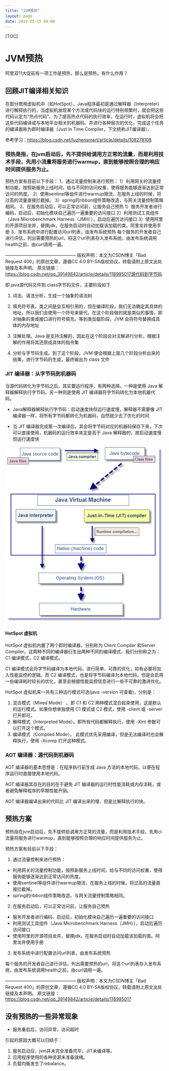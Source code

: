 ```yaml
---
title: "JVM预热"
layout: page
date: 2022-01-15 00:00
---
```


[TOC]

# JVM预热

阿里双11大促前有一项工作是预热，那么是预热，有什么作用？

## 回顾JIT编译相关知识

在部分商用虚拟机中（如HotSpot），Java程序最初是通过解释器（Interpreter）进行解释执行的，当虚拟机发现某个方法或代码块的运行特别频繁时，就会把这些代码认定为"热点代码"。为了提高热点代码的执行效率，在运行时，虚拟机将会把这些代码编译成与本地平台相关的机器码，并进行各种层次的优化，完成这个任务的编译器称为即时编译器（Just In Time Compiler，下文统称JIT编译器）。

参考学习：https://blog.csdn.net/luzhensmart/article/details/108278108

### 预热是指，在jvm启动后，先不提供给调用方正常的流量，而是利用技术手段，先用小流量将服务进行warmup，直到能够按照合理的响应时间提供服务为止。
预热方案有目前以下手段：
1、通过流量控制来进行预热：
1）利用网关的流量控制功能，按照新服务上线时间，给与不同的访问权重，使得服务能够逐渐达到正常访问的热度。
2）使用sentinel等组件进行warmup限流，在服务上线的时候，将过高的流量直接拦截掉。
3）spring的ribbon组件策略改造，与网关流量控制策略相同。
2、在服务启动后，可以正常访问前，让服务自己预热
1）服务开发者进行编码，启动后，初始化模块自己遍历一遍重要的访问接口
2）利用测试工具组件（Java Microbenchmark Harness（JMH）），启动后遍历访问接口
3）使用阿里的开源项目龙井，替换jdk，在服务启动时自动加载该加载的类。阿里龙井使用手册
3、发布系统中进行配置访问url列表，由发布系统预热
每个服务的开发者自己进行评估，列出需要预热的url，将这个url列表存入发布系统，由发布系统调用health之前，由curl调用一遍。

————————————————
版权声明：本文为CSDN博主「Bad Request 400」的原创文章，遵循CC 4.0 BY-SA版权协议，转载请附上原文出处链接及本声明。
原文链接：https://blog.csdn.net/qq_39149842/article/details/118995017源代码到字节码

即.java源代码文件到.class字节码文件，主要阶段如下

1. 词法、语法分析，生成一个抽象的语法树

2. 填充符号表。类之间是会互相引用的，但在编译阶段，我们无法确定其具体的地址，所以我们会使用一个符号来替代。在这个阶段做的就是类似的事情，即对抽象的类或接口进行符号填充。等到类加载阶段，JVM 会将符号替换成具体的内存地址

3. 注解处理。Java 是支持注解的，因此在这个阶段会对注解进行分析，根据注解的作用将其还原成具体的指令集

4. 分析与字节码生成。到了这个阶段，JVM 便会根据上面几个阶段分析出来的结果，进行字节码的生成，最终输出为 class 文件

### JIT 编译器：从字节码到机器码

当源代码转化为字节码之后，其实要运行程序，有两种选择。一种是使用 Java 解释器解释执行字节码，另一种则是使用 JIT 编译器将字节码转化为本地机器代码。

* Java解释器解释执行字节码：启动速度快但运行速度慢，解释器不需要像 JIT 编译器一样，将所有字节码都转化为机器码，自然就少去了优化的时间

* 当 JIT 编译器完成第一次编译后，其会将字节码对应的机器码保存下来，下次可以直接使用，机器码的运行效率肯定是高于 Java 解释器的，故启动速度慢但运行速度快

![](../../content/java_jvm/imgs/jvm_run.png)

#### HotSpot 虚拟机

HotSpot 虚拟机内置了两个即时编译器，分别称为 Client Compiler 和Server Compiler。这两种不同的编译器衍生出两种不同的编译模式，我们分别称之为：C1 编译模式，C2 编译模式。

C1 编译模式会将字节码编译为本地代码，进行简单、可靠的优化，如有必要将加入性能监控的逻辑。而 C2 编译模式，也是将字节码编译为本地代码，但是会启用一些编译耗时较长的优化，甚至会根据性能监控信息进行一些不可靠的激进优化。

HotSpot 虚拟机来一共有三种运行模式可选(java -version 可查看)，分别是：

1. 混合模式（Mixed Mode） 。即 C1 和 C2 两种模式混合起来使用，这是默认的运行模式。如果你想单独使用 C1 模式或 C2 模式，使用 -client 或 -server 打开即可。
2. 解释模式（Interpreted Mode）。即所有代码都解释执行，使用 -Xint 参数可以打开这个模式。
3. 编译模式（Compiled Mode）。 此模式优先采用编译，但是无法编译时也会解释执行，使用 -Xcomp 打开这种模式。

### AOT 编译器：源代码到机器码

AOT 编译器的基本思想是：在程序执行前生成 Java 方法的本地代码，以便在程序运行时直接使用本地代码。

AOT 编译器其存在的目的在于避免 JIT 编译器的运行时性能消耗或内存消耗，或者避免解释程序的早期性能开销。

AOT 编译器编译出来的代码比 JIT 编译出来的慢，但是比解释执行的快。

## 预热方案

预热指在jvm启动后，先不提供给调用方正常的流量，而是利用技术手段，先用小流量将服务进行warmup，直到能够按照合理的响应时间提供服务为止。

预热方案有目前以下手段：

1. 通过流量控制来进行预热：

* 利用网关的流量控制功能，按照新服务上线时间，给与不同的访问权重，使得服务能够逐渐达到正常访问的热度。
* 使用sentinel等组件进行warmup限流，在服务上线的时候，将过高的流量直接拦截掉。
* spring的ribbon组件策略改造，与网关流量控制策略相同。

2. 在服务启动后，可以正常访问前，让服务自己预热

* 服务开发者进行编码，启动后，初始化模块自己遍历一遍重要的访问接口
* 利用测试工具组件（Java Microbenchmark Harness（JMH）），启动后遍历访问接口
* 使用阿里的开源项目龙井，替换jdk，在服务启动时自动加载该加载的类。阿里龙井使用手册

3. 发布系统中进行配置访问url列表，由发布系统预热

每个服务的开发者自己进行评估，列出需要预热的url，将这个url列表存入发布系统，由发布系统调用health之前，由curl调用一遍。

————————————————
版权声明：本文为CSDN博主「Bad Request 400」的原创文章，遵循CC 4.0 BY-SA版权协议，转载请附上原文出处链接及本声明。
原文链接：https://blog.csdn.net/qq_39149842/article/details/118995017

## 没有预热的一些异常现象

* 服务重启后，访问异常，访问超时

引起的原因大概可以归结于：

1. 服务启动后，jvm并未完全准备完毕，JIT未编译等。
2. 应用程序使用的各种资源未准备就绪。
3. 负载均衡发生了rebalance。
